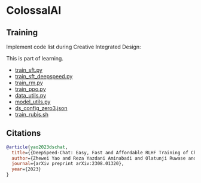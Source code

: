 # ColossalAI

## Training

Implement code list during Creative Integrated Design:

This is part of learning.

- [train_sft.py](train_sft.py)
- [train_sft_deepspeed.py](train_sft_deepspeed.py)
- [train_rm.py](train_rm.py)
- [train_ppo.py](train_ppo.py)
- [data_utils.py](utils/data_utils.py)
- [model_utils.py](model/model_utils.py)
- [ds_config_zero3.json](ds_config_zero3.json)
- [train_rubis.sh](train_rubis.sh)


## Citations

```bibtex
@article{yao2023dschat,
  title={{DeepSpeed-Chat: Easy, Fast and Affordable RLHF Training of ChatGPT-like Models at All Scales}},
  author={Zhewei Yao and Reza Yazdani Aminabadi and Olatunji Ruwase and Samyam Rajbhandari and Xiaoxia Wu and Ammar Ahmad Awan and Jeff Rasley and Minjia Zhang and Conglong Li and Connor Holmes and Zhongzhu Zhou and Michael Wyatt and Molly Smith and Lev Kurilenko and Heyang Qin and Masahiro Tanaka and Shuai Che and Shuaiwen Leon Song and Yuxiong He},
  journal={arXiv preprint arXiv:2308.01320},
  year={2023}
}
```

